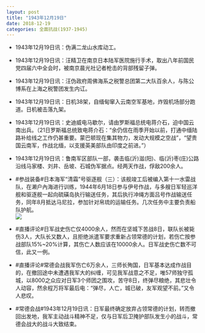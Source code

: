 ```yaml
---
layout: post
title: "1943年12月19日"
date: 2018-12-19
categories: 全面抗战(1937-1945)
---
```


<meta name="referrer" content="no-referrer" />

- 1943年12月19日讯：伪满二龙山水库动工。 

- 1943年12月19日讯：汪精卫在南京日本陆军医院施行手术，取出八年前国民党四届六中全会时，被南京晨光社记者枪击的背部残留子弹。 

- 1943年12月19日讯：汪伪政府周佛海系之税警总团第二大队百余人，与陈公博系在上海之税警团发生内讧。 

- 1943年12月19日讯：日机38架，自缅甸窜入云南空军基地，炸毁机场部分跑道。日机被击落九架。 

- 1943年12月19日讯：史迪威电马歇尔，请由罗斯福总统电蒋介石，迫中国云南出兵。（21日罗斯福总统致电蒋介石：“余仍信在雨季开始以前，打通中缅陆路补给线之工作仍甚重要。蒙巴顿现在集其物力，发动大规模之空战”，“望贵国云南军，作战北缅，以支援英美部队由印度之前进。”） 

- 1943年12月19日讯：鲁南军区部队一部，袭击临(沂)滋(阳)、临(沂)枣(庄)公路沿线马家楼、刘井、岳坡、石城伪军据点。经两天作战，俘敌200余人。 

- #参战装备#日本海军“清霜”号驱逐舰（三）：该舰竣工后被编入第十一水雷战队，在濑户內海进行训练，1944年6月18日参与伊号作战，与多艘日军轻巡洋舰和驱逐舰一起向硫磺岛执行输送任务，其后执行冲绳方面吕号作战输送任务，同年8月抵达马尼拉，参加针对帛琉的运输任务。几次任务中主要负责船队护航。 <br/><img src="https://wx1.sinaimg.cn/large/aca367d8ly1fybtpmrmjvj20db07w0u5.jpg" />

- #直播评论#日军战史伤亡仅4000余人，然而在坚城下苦战8日，联队长被毙伤3人，大队长又数人，且拒绝派遣军要求重新占领常德的计划，若伤亡按参战部队15%~20%计算，其伤亡人数应该在10000余人。日军战史伤亡数不可信，此又一例。 

- #直播评论#常德会战我军伤亡6万余人，三师长殉国，日军基本达成作战目的，在撤回途中未遭遇我军大的纠缠，可见我军战意之不足，唯57师独守孤城，以8000之众应对日军3个师团之围攻，苦守8日，终弹尽粮绝，其悲壮令人动容，然余程万将军最后电：“弹尽，人亡，城已破，友军观望不前。”又令人悲叹。 

- #常德会战#1943年12月19日讯：日军最终确定放弃占领常德的计划，转而撤回出发地，我军主动战斗精神不足，仅与日军后卫掩护部队发生小的战斗，常德会战大的战斗大致结束。 

